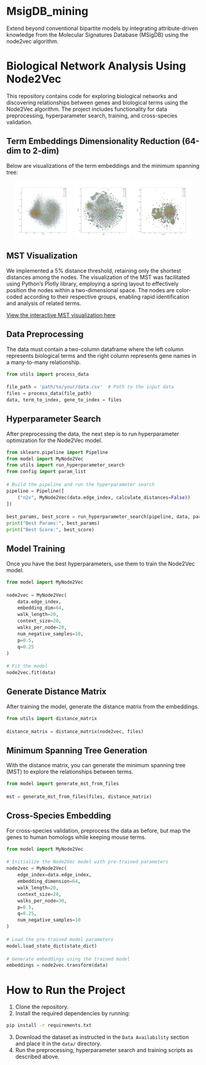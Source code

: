 # MsigDB_mining
Extend beyond conventional bipartite models by integrating attribute-driven knowledge from the Molecular Signatures Database (MSigDB) using the node2vec algorithm. 

# Biological Network Analysis Using Node2Vec

This repository contains code for exploring biological networks and discovering relationships between genes and biological terms using the Node2Vec algorithm. The project includes functionality for data preprocessing, hyperparameter search, training, and cross-species validation. 

## Term Embeddings Dimensionality Reduction (64-dim to 2-dim)

Below are visualizations of the term embeddings and the minimum spanning tree:

<p align="center">
  <img src="pic/Hs_termsFromMsigDB_PCA_64.png" alt="Term Embeddings PCA" width="30%">
  <img src="pic/Hs_termsFromMsigDB_TSNE_64.png" alt="Term Embeddings <i>t</i>-SNE" width="30%">
  <img src="pic/Hs_termsFromMsigDB_UMAP_64.png" alt="Term Embeddings UMAP" width="30%">
</p>

## MST Visualization

We implemented a 5% distance threshold, retaining only the shortest distances among the nodes. The visualization of the MST was facilitated using Python’s Plotly library, employing a spring layout to effectively position the nodes within a two-dimensional space. The nodes are color-coded according to their respective groups, enabling rapid identification and analysis of related terms.

[View the interactive MST visualization here](https://yuhang-aw.github.io/MsigDB_mining/pic/D64/plotly_graph_filtered.html)

## Data Preprocessing

The data must contain a two-column dataframe where the left column represents biological terms and the right column represents gene names in a many-to-many relationship.

```python
from utils import process_data

file_path = 'path/to/your/data.csv'  # Path to the input data
files = process_data(file_path)
data, term_to_index, gene_to_index = files
```

## Hyperparameter Search

After preprocessing the data, the next step is to run hyperparameter optimization for the Node2Vec model.

```python
from sklearn.pipeline import Pipeline
from model import MyNode2Vec
from utils import run_hyperparameter_search
from config import param_list

# Build the pipeline and run the hyperparameter search
pipeline = Pipeline([
    ("n2v", MyNode2Vec(data.edge_index, calculate_distances=False))
])

best_params, best_score = run_hyperparameter_search(pipeline, data, param_list)
print("Best Params:", best_params)
print("Best Score:", best_score)
```

## Model Training

Once you have the best hyperparameters, use them to train the Node2Vec model.

```python
from model import MyNode2Vec

node2vec = MyNode2Vec(
    data.edge_index,
    embedding_dim=64,
    walk_length=20,
    context_size=20,
    walks_per_node=20,
    num_negative_samples=10,
    p=0.5,
    q=0.25
)

# Fit the model
node2vec.fit(data)
```

## Generate Distance Matrix

After training the model, generate the distance matrix from the embeddings.

```python
from utils import distance_matrix

distance_matrix = distance_matrix(node2vec, files)
```

## Minimum Spanning Tree Generation

With the distance matrix, you can generate the minimum spanning tree (MST) to explore the relationships between terms.

```python
from model import generate_mst_from_files

mst = generate_mst_from_files(files, distance_matrix)
```

## Cross-Species Embedding

For cross-species validation, preprocess the data as before, but map the genes to human homologs while keeping mouse terms.

```python
from model import MyNode2Vec

# Initialize the Node2Vec model with pre-trained parameters
node2vec = MyNode2Vec(
    edge_index=data.edge_index,
    embedding_dimension=64,
    walk_length=20,
    context_size=20,
    walks_per_node=30,
    p=0.5,
    q=0.25,
    num_negative_samples=10
)

# Load the pre-trained model parameters
model.load_state_dict(state_dict)

# Generate embeddings using the trained model
embeddings = node2vec.transform(data)
```

# How to Run the Project
1. Clone the repository.
2. Install the required dependencies by running:
```bash
pip install -r requirements.txt
```
3. Download the dataset as instructed in the `Data Availability` section and place it in the `data/` directory.
4. Run the preprocessing, hyperparameter search and training scripts as described above.
